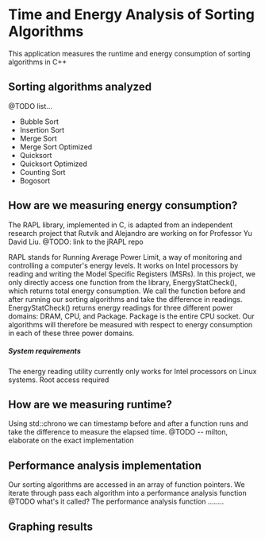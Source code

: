 # Time and Energy Analysis of Sorting Algorithms

This application measures the runtime and energy consumption of sorting algorithms in C++

## Sorting algorithms analyzed
@TODO list...
+ Bubble Sort
+ Insertion Sort
+ Merge Sort
+ Merge Sort Optimized
+ Quicksort
+ Quicksort Optimized
+ Counting Sort
+ Bogosort

## How are we measuring energy consumption?
The RAPL library, implemented in C, is adapted from an independent research project that Rutvik and Alejandro are working on for Professor Yu David Liu. @TODO: link to the jRAPL repo

RAPL stands for Running Average Power Limit, a way of monitoring and controlling a computer's energy levels. It works on Intel processors by reading and writing the Model Specific Registers (MSRs). In this project, we only directly access one function from the library, EnergyStatCheck(), which returns total energy consumption. We call the function before and after running our sorting algorithms and take the difference in readings.
EnergyStatCheck() returns energy readings for three different power domains: DRAM, CPU, and Package. Package is the entire CPU socket. Our algorithms will therefore be measured with respect to energy consumption in each of these three power domains.
   ##### System requirements
   The energy reading utility currently only works for Intel processors on Linux systems. Root access required

## How are we measuring runtime?
Using std::chrono we can timestamp before and after a function runs and take the difference to measure the elapsed time.
@TODO -- milton, elaborate on the exact implementation

## Performance analysis implementation
Our sorting algorithms are accessed in an array of function pointers. We iterate through pass each algorithm into a performance analysis function @TODO what's it called?
The performance analysis function ........

## Graphing results
